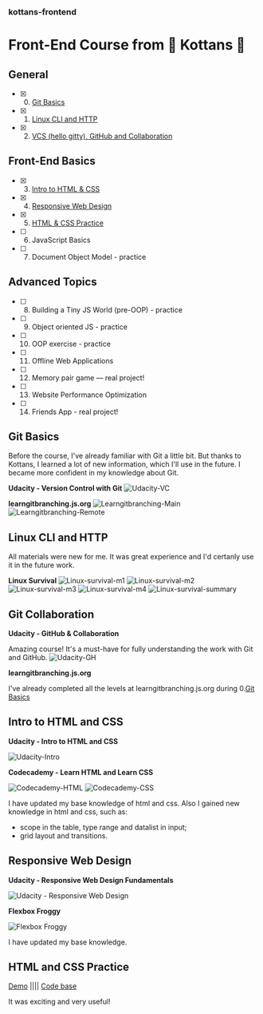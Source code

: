 ### kottans-frontend
# Front-End Course from  :paw_prints:  Kottans :paw_prints:

## General
- [x] 0. [Git Basics](#git-basics) 
- [x] 1. [Linux CLI and HTTP](#linux-cli-and-http)
- [x] 2. [VCS (hello gitty), GitHub and Collaboration](#git-collaboration)

## Front-End Basics
- [x] 3. [Intro to HTML & CSS](#intro-to-html-and-css)
- [x] 4. [Responsive Web Design](#responsive-web-design)
- [x] 5. [HTML & CSS Practice](#html-and-css-practice)
- [ ] 6. JavaScript Basics
- [ ] 7. Document Object Model - practice

## Advanced Topics
- [ ] 8. Building a Tiny JS World (pre-OOP) - practice
- [ ] 9. Object oriented JS - practice
- [ ] 10. OOP exercise - practice
- [ ] 11. Offline Web Applications
- [ ] 12. Memory pair game — real project!
- [ ] 13. Website Performance Optimization
- [ ] 14. Friends App - real project!

## Git Basics
Before the course, I've already familiar with Git a little bit. But thanks to Kottans, I learned a lot of new information, which I'll use in the future. I became more confident in my knowledge about Git. 

**Udacity - Version Control with Git**
![Udacity-VC](/task_git_basics/udacity.png)

**learngitbranching.js.org**
![Learngitbranching-Main](/task_git_basics/learngitbranching.js.org-1.png)
![Learngitbranching-Remote](/task_git_basics/learngitbranching.js.org-2.png)

## Linux CLI and HTTP
All materials were new for me. It was great experience and I'd certanly use it in the future work.

**Linux Survival**
![Linux-survival-m1](/task_linux_cli/linux-survival-1.png)
![Linux-survival-m2](/task_linux_cli/linux-survival-2.png)
![Linux-survival-m3](/task_linux_cli/linux-survival-3.png)
![Linux-survival-m4](/task_linux_cli/linux-survival-4.png)
![Linux-survival-summary](/task_linux_cli/linux-survival-5.png)

## Git Collaboration
**Udacity - GitHub & Collaboration**

Amazing course! It's a must-have for fully understanding the work with Git and GitHub.
![Udacity-GH](/task_git_collaboration/udacity-github.png)


**learngitbranching.js.org**

I've already completed all the levels at learngitbranching.js.org during 0.[Git Basics](#git-basics)

## Intro to HTML and CSS
**Udacity - Intro to HTML and CSS**

![Udacity-Intro](/task_html_css_intro/udacity-intro-html-css.png)

**Codecademy - Learn HTML and Learn CSS**

![Codecademy-HTML](/task_html_css_intro/codecademy-learn-html.png)
![Codecademy-CSS](/task_html_css_intro/codecademy-learn-css.png)


I have updated my base knowledge of html and css.
Also I gained new knowledge in html and css, such as:
- scope in the table, type range and datalist in input;
- grid layout and transitions.

## Responsive Web Design
**Udacity - Responsive Web Design Fundamentals**

![Udacity - Responsive Web Design](/task_responsive_web_design/udacity-responsive-web-design.png)

**Flexbox Froggy**

![Flexbox Froggy](/task_responsive_web_design/flexbox-froggy.png)

I have updated my base knowledge.

## HTML and CSS Practice

[Demo](https://laneleka.github.io/) ||||
[Code base](https://github.com/laneleka/kottans-frontend/tree/main/html_css_popup)

It was exciting and very useful!